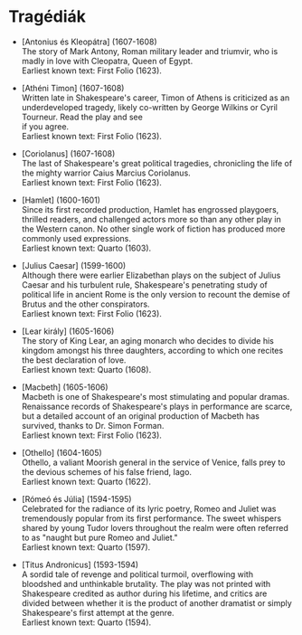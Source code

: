 <!-- ======================================================================
--- Search engine
title:          Tragédiák
keywords:       tragédiák
description:    William Shakespeare tragédiái.
--- Menu system
order:          0
text:           Index
hidden:         false
umbel:          false
--- Page properties
id:             /tragedies/index
document:       
layout:         
---$-segment:
searchable:     true
======================================================================= -->

# Tragédiák

* [Antonius és Kleopátra] (1607-1608)  
  The story of Mark Antony, Roman military leader and triumvir, who is madly
  in love with Cleopatra, Queen of Egypt.  
  Earliest known text: First Folio (1623).

* [Athéni Timon] (1607-1608)  
  Written late in Shakespeare's career, Timon of Athens is criticized as an underdeveloped
  tragedy, likely co-written by George Wilkins or Cyril Tourneur. Read the play and see  
  if you agree.  
  Earliest known text: First Folio (1623).

* [Coriolanus] (1607-1608)  
  The last of Shakespeare's great political tragedies, chronicling the life of
  the mighty warrior Caius Marcius Coriolanus.  
  Earliest known text: First Folio (1623).

* [Hamlet] (1600-1601)  
  Since its first recorded production, Hamlet has engrossed playgoers, thrilled
  readers, and challenged actors more so than any other play in the Western canon.
  No other single work of fiction has produced more commonly used expressions.  
  Earliest known text: Quarto (1603).

* [Julius Caesar] (1599-1600)  
  Although there were earlier Elizabethan plays on the subject of Julius Caesar and
  his turbulent rule, Shakespeare's penetrating study of political life in ancient
  Rome is the only version to recount the demise of Brutus and the other conspirators.  
  Earliest known text: First Folio (1623).

* [Lear király] (1605-1606)  
  The story of King Lear, an aging monarch who decides to divide his kingdom amongst
  his three daughters, according to which one recites the best declaration of love.  
  Earliest known text: Quarto (1608).

* [Macbeth] (1605-1606)  
  Macbeth is one of Shakespeare's most stimulating and popular dramas. Renaissance
  records of Shakespeare's plays in performance are scarce, but a detailed account
  of an original production of Macbeth has survived, thanks to Dr. Simon Forman.  
  Earliest known text: First Folio (1623). 

* [Othello] (1604-1605)  
  Othello, a valiant Moorish general in the service of Venice, falls prey to the
  devious schemes of his false friend, Iago.  
  Earliest known text: Quarto (1622).

* [Rómeó és Júlia] (1594-1595)  
  Celebrated for the radiance of its lyric poetry, Romeo and Juliet was tremendously
  popular from its first performance. The sweet whispers shared by young Tudor lovers
  throughout the realm were often referred to as "naught but pure Romeo and Juliet."  
  Earliest known text: Quarto (1597).

* [Titus Andronicus] (1593-1594)  
  A sordid tale of revenge and political turmoil, overflowing with bloodshed and
  unthinkable brutality. The play was not printed with Shakespeare credited as author
  during his lifetime, and critics are divided between whether it is the product of
  another dramatist or simply Shakespeare's first attempt at the genre.  
  Earliest known text: Quarto (1594).
